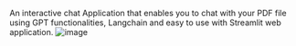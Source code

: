 An interactive chat Application that enables you to chat with your PDF file using GPT functionalities, Langchain and easy to use with Streamlit web application.
![image](https://github.com/monuczo3/StockLink-Insights/assets/88311325/c289ded1-eb87-4133-8526-997f63c44dd2)
